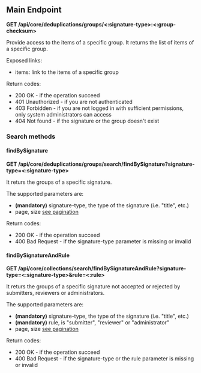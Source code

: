 ## Main Endpoint
**GET /api/core/deduplications/groups/<:signature-type>:<:group-checksum>**

Provide access to the items of a specific group. It returns the list of items of a specific group.

Exposed links:
* items: link to the items of a specific group

Return codes:
* 200 OK - if the operation succeed
* 401 Unauthorized - if you are not authenticated
* 403 Forbidden - if you are not logged in with sufficient permissions, only system administrators can access
* 404 Not found - if the signature or the group doesn't exist

### Search methods
#### findBySignature
**GET /api/core/deduplications/groups/search/findBySignature?signature-type=<:signature-type>**

It returs the groups of a specific signature.

The supported parameters are:
* **(mandatory)** signature-type, the type of the signature (i.e. "title", etc.)
* page, size [see pagination](README.md#Pagination)

Return codes:
* 200 OK - if the operation succeed
* 400 Bad Request - if the signature-type parameter is missing or invalid

#### findBySignatureAndRule
**GET /api/core/collections/search/findBySignatureAndRule?signature-type=<:signature-type>&rule=<:rule>**

It returs the groups of a specific signature not accepted or rejected by submitters, reviewers or administrators.

The supported parameters are:
* **(mandatory)** signature-type, the type of the signature (i.e. "title", etc.)
* **(mandatory)** rule, is "submitter", "reviewer" or "administrator"
* page, size [see pagination](README.md#Pagination)

Return codes:
* 200 OK - if the operation succeed
* 400 Bad Request - if the signature-type or the rule parameter is missing or invalid
